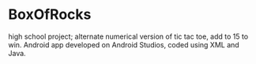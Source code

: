 # BoxOfRocks
high school project; alternate numerical version of tic tac toe, add to 15 to win. Android app developed on Android Studios, coded using XML and Java.
